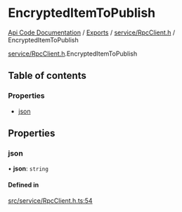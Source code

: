 # EncryptedItemToPublish
 
[Api Code Documentation](../README.md) / [Exports](../modules.md) / [service/RpcClient.h](../modules/service_RpcClient_h.md) / EncryptedItemToPublish

[service/RpcClient.h](../modules/service_RpcClient_h.md).EncryptedItemToPublish

## Table of contents

### Properties

- [json](service_RpcClient_h.EncryptedItemToPublish.md#json)

## Properties

### json

• **json**: `string`

#### Defined in

[src/service/RpcClient.h.ts:54](https://github.com/openkfw/TruBudget/blob/26ade46/api/src/service/RpcClient.h.ts#L54)
